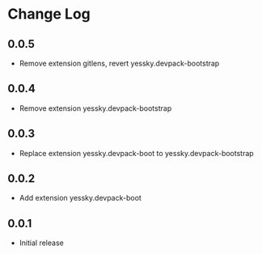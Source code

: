# Change Log

## 0.0.5

- Remove extension gitlens, revert yessky.devpack-bootstrap

## 0.0.4

- Remove extension yessky.devpack-bootstrap

## 0.0.3

- Replace extension yessky.devpack-boot to yessky.devpack-bootstrap

## 0.0.2

- Add extension yessky.devpack-boot

## 0.0.1

- Initial release
